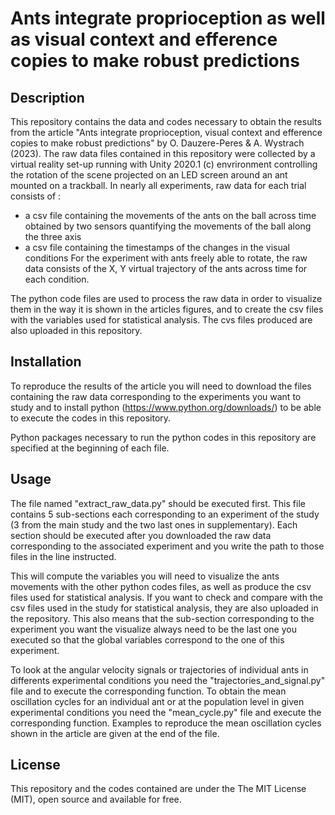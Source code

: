 # Ants integrate proprioception as well as visual context and efference copies to make robust predictions

## Description

This repository contains the data and codes necessary to obtain the results from the article "Ants integrate proprioception, visual context and efference copies to make robust predictions" by O. Dauzere-Peres & A. Wystrach (2023).
The raw data files contained in this repository were collected by a virtual reality set-up running with Unity 2020.1 (c) envrironment controlling the rotation of the scene projected on an LED screen around an ant mounted on a trackball. In nearly all experiments, raw data for each trial consists of :
- a csv file containing the movements of the ants on the ball across time obtained by two sensors quantifying the movements of the ball along the three axis 
- a csv file containing the timestamps of the changes in the visual conditions
For the experiment with ants freely able to rotate, the raw data consists of the X, Y virtual trajectory of the ants across time for each condition.

The python code files are used to process the raw data in order to visualize them in the way it is shown in the articles figures, and to create the csv files with the variables used for statistical analysis. The cvs files produced are also uploaded in this repository.

## Installation

To reproduce the results of the article you will need to download the files containing the raw data corresponding to the experiments you want to study and to install python (https://www.python.org/downloads/) to be able to execute the codes in this repository. 

Python packages necessary to run the python codes in this repository are specified at the beginning of each file.

## Usage

The file named "extract_raw_data.py" should be executed first. This file contains 5 sub-sections each corresponding to an experiment of the study (3 from the main study and the two last ones in supplementary). Each section should be executed after you downloaded the raw data corresponding to the associated experiment and you write the path to those files in the line instructed.

This will compute the variables you will need to visualize the ants movements with the other python codes files, as well as produce the csv files used for statistical analysis. If you want to check and compare with the csv files used in the study for statistical analysis, they are also uploaded in the repository.
This also means that the sub-section corresponding to the experiment you want the visualize always need to be the last one you executed so that the global variables correspond to the one of this experiment. 

To look at the angular velocity signals or trajectories of individual ants in differents experimental conditions you need the "trajectories_and_signal.py" file and to execute the corresponding function. 
To obtain the mean oscillation cycles for an individual ant or at the population level in given experimental conditions you need the "mean_cycle.py" file and execute the corresponding function. Examples to reproduce the mean oscillation cycles shown in the article are given at the end of the file.

## License

This repository and the codes contained are under the The MIT License (MIT), open source and available for free.
